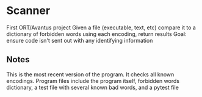 # Scanner

First ORT/Avantus project
Given a file (executable, text, etc) compare it to a dictionary of forbidden words using each encoding, return results
Goal: ensure code isn't sent out with any identifying information

## Notes
This is the most recent version of the program. It checks all known encodings. 
Program files include the program itself, forbidden words dictionary, a test file with several known bad words, and a pytest file
